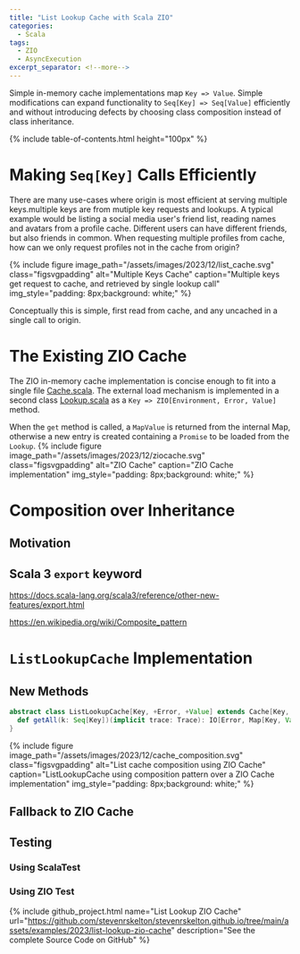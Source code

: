 ```yaml
---
title: "List Lookup Cache with Scala ZIO"
categories:
  - Scala
tags:
  - ZIO
  - AsyncExecution
excerpt_separator: <!--more-->
---
```

Simple in-memory cache implementations map `Key => Value`.  Simple modifications can expand functionality to 
`Seq[Key] => Seq[Value]` efficiently and without introducing defects by choosing class composition instead of class 
inheritance.<!--more-->

{% include table-of-contents.html height="100px" %}

# Making `Seq[Key]` Calls Efficiently

There are many use-cases where origin is most efficient at serving multiple keys.multiple keys are  from mutiple key requests and lookups. A typical example would be listing a social 
media user's friend list, reading names and avatars from a profile cache. Different users can have different friends, 
but also friends in common. When requesting multiple profiles from cache, how can we only request profiles not in the 
cache from origin?

{%
include figure image_path="/assets/images/2023/12/list_cache.svg" class="figsvgpadding"
alt="Multiple Keys Cache"
caption="Multiple keys get request to cache, and retrieved by single lookup call"
img_style="padding: 8px;background: white;"
%}

Conceptually this is simple, first read from cache, and any uncached in a single call to origin.

# The Existing ZIO Cache

The ZIO in-memory cache implementation is concise enough to fit into a single file [Cache.scala](https://github.com/zio/zio-cache/blob/series/2.x/zio-cache/shared/src/main/scala/zio/cache/Cache.scala).
The external load mechanism is implemented in a second class [Lookup.scala](https://github.com/zio/zio-cache/blob/series/2.x/zio-cache/shared/src/main/scala/zio/cache/Lookup.scala) as a `Key => ZIO[Environment, Error, Value]` method.

When the `get` method is called, a `MapValue` is returned from the internal Map, otherwise a new entry is created containing a `Promise` to be loaded from the `Lookup`.
{%
include figure image_path="/assets/images/2023/12/ziocache.svg" class="figsvgpadding"
alt="ZIO Cache"
caption="ZIO Cache implementation"
img_style="padding: 8px;background: white;"
%}

# Composition over Inheritance

## Motivation

## Scala 3 `export` keyword

https://docs.scala-lang.org/scala3/reference/other-new-features/export.html

https://en.wikipedia.org/wiki/Composite_pattern


# `ListLookupCache` Implementation

## New Methods 

```scala
abstract class ListLookupCache[Key, +Error, +Value] extends Cache[Key, Error, Value] {
  def getAll(k: Seq[Key])(implicit trace: Trace): IO[Error, Map[Key, Value]]
}
```

{%
include figure image_path="/assets/images/2023/12/cache_composition.svg" class="figsvgpadding"
alt="List cache composition using ZIO Cache"
caption="ListLookupCache using composition pattern over a ZIO Cache implementation"
img_style="padding: 8px;background: white;"
%}

## Fallback to ZIO Cache

## Testing

### Using ScalaTest

### Using ZIO Test


{%
include github_project.html
name="List Lookup ZIO Cache"
url="https://github.com/stevenrskelton/stevenrskelton.github.io/tree/main/assets/examples/2023/list-lookup-zio-cache"
description="See the complete Source Code on GitHub"
%}